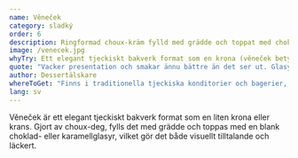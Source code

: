 ```yaml
---
name: Věneček
category: sladký
order: 6
description: Ringformad choux-kräm fylld med grädde och toppat med choklad- eller karamellglasyr
image: /venecek.jpg
whyTry: Ett elegant tjeckiskt bakverk format som en krona (věneček betyder "liten krans"). Gjort av choux-deg, fyllt med grädde och vackert glaserat. En stapelvara i tjeckiska konditorier och perfekt för speciella tillfällen.
quote: "Vacker presentation och smakar ännu bättre än det ser ut. Glasyren tillför den perfekta sötman!"
author: Dessertälskare
whereToGet: "Finns i traditionella tjeckiska konditorier och bagerier, särskilt populärt på Cukrárna-platser"
lang: sv
---
```


Věneček är ett elegant tjeckiskt bakverk format som en liten krona eller krans. Gjort av choux-deg, fylls det med grädde och toppas med en blank choklad- eller karamellglasyr, vilket gör det både visuellt tilltalande och läckert.
